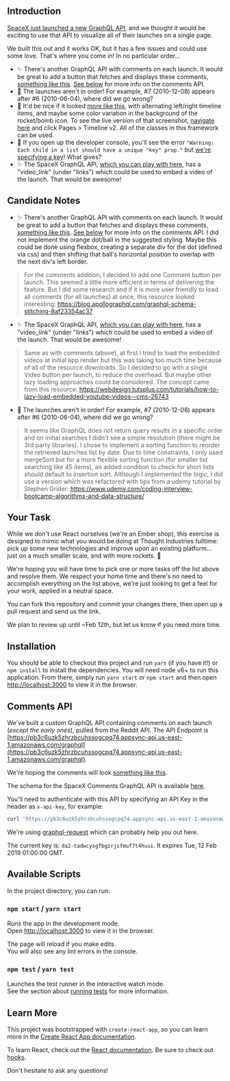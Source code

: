 ## Introduction

[SpaceX just launched a new GraphQL API](https://medium.com/open-graphql/launching-spacex-graphql-api-b3d7029086e0), and we thought it would be exciting to use that API to visualize all of their launches on a single page.

We built this out and it works OK, but it has a few issues and could use some love. That's where you come in! In no particular order...

 - ✨ There's another GraphQL API with comments on each launch. It would be great to add a button that fetches and displays these comments, [something like this](https://i.imgur.com/rBkl87E.png). [See below](https://github.com/thoughtindustries/spacex-launches#comments-api) for more info on the comments API.
 - 🐛 The launches aren't in order! For example, #7 (2010-12-08) appears after #6 (2010-06-04), where did we go wrong?
 - 💄 It'd be nice if it looked [more like this](https://i.imgur.com/VB2c48X.png), with alternating left/right timeline items, and maybe some color variation in the background of the rocket/bomb icon. To see the live version of that screenshot, [navigate here](https://themes.getbootstrap.com/preview/?theme_id=1696&show_new=) and click Pages > Timeline v2. All of the classes in this framework can be used.
 - 🐛 If you open up the developer console, you'll see the error `"Warning: Each child in a list should have a unique "key" prop."` but [we're specifying a key](https://github.com/thoughtindustries/spacex-launches/blob/3402ee684b71d129f74bbd8fb2e2bf41ea991cd4/src/App.js#L80)! What gives?
 - ✨ The SpaceX GraphQL API, [which you can play with here](https://api.spacex.land/graphql/), has a "video_link" (under "links") which could be used to embed a video of the launch. That would be awesome!

## Candidate Notes

 - ✨ There's another GraphQL API with comments on each launch. It would be great to add a button that fetches and displays these comments, [something like this](https://i.imgur.com/rBkl87E.png). [See below](https://github.com/thoughtindustries/spacex-launches#comments-api) for more info on the comments API. I did not implement the orange dot/ball in the suggested styling. Maybe this could be done using flexbox, creating a separate div for the dot (defined via css) and then shifting that ball's horizontal position to overlap with the next div's left border.

> For the comments addition, I decided to add one Comment button per launch. This seemed a little more efficient in terms of delivering the feature. But I did some research and if it is more user friendly to load all comments (for all launches) at once, this resource looked interesting: 
https://blog.apollographql.com/graphql-schema-stitching-8af23354ac37 

 - ✨ The SpaceX GraphQL API, [which you can play with here](https://api.spacex.land/graphql/), has a "video_link" (under "links") which could be used to embed a video of the launch. That would be awesome!

 > Same as with comments (above), at first I tried to load the embedded videos at initial app render but this was taking too much time because of all of the resource downloads. So I decided to go with a single Video button per launch, to reduce the overhead. But maybe other lazy loading approaches could be considered. The concept came from this resource: https://webdesign.tutsplus.com/tutorials/how-to-lazy-load-embedded-youtube-videos--cms-26743

 - 🐛 The launches aren't in order! For example, #7 (2010-12-08) appears after #6 (2010-06-04), where did we go wrong?

 > It seems like GraphQL does not return query results in a specific order and on initial searches I didn't see a simple resolution (there might be 3rd party libraries). I chose to implement a sorting function to reorder the retrieved launches list by date. Due to time constraints, I only used mergeSort but for a more flexible sorting function (for smaller list searching like 45 items), an added condition to check for short lists should default to insertion sort. Although I implemented the logic, I did use a version which was refactored with tips from a udemy tutorial by Stephen Grider: https://www.udemy.com/coding-interview-bootcamp-algorithms-and-data-structure/

## Your Task

While we don't use React ourselves (we're an Ember shop), this exercise is designed to mimic what you would be doing at Thought Industries fulltime: pick up some new technologies and improve upon an existing platform... just on a much smaller scale, and with more rockets. 🚀

We're hoping you will have time to pick one or more tasks off the list above and resolve them. We respect your home time and there's no need to accomplish everything on the list above, we're just looking to get a feel for your work, applied in a neutral space.

You can fork this repository and commit your changes there, then open up a pull request and send us the link.

We plan to review up until ~Feb 12th, but let us know if you need more time.

## Installation

You should be able to checkout this project and run `yarn` (if you have it!) or `npm install` to install the dependencies. You will need node v6+ to run this application. From there, simply run `yarn start` or `npm start` and then open [http://localhost:3000](http://localhost:3000) to view it in the browser.

## Comments API

We've built a custom GraphQL API containing comments on each launch (_except the early ones_), pulled from the Reddit API. The API Endpoint is [https://pb3c6uzk5zhrzbcuhssogcpq74.appsync-api.us-east-1.amazonaws.com/graphql](https://pb3c6uzk5zhrzbcuhssogcpq74.appsync-api.us-east-1.amazonaws.com/graphql).

We're hoping the comments will look [something like this](https://i.imgur.com/rBkl87E.png).

The schema for the SpaceX Comments GraphQL API is available [here](https://github.com/thoughtindustries/spacex-launches/blob/9cfcea596993aafccbeb12bec7e2d134b447a7ca/spacex-comments.graphql).

You'll need to authenticate with this API by specifying an API Key in the header as `x-api-key`, for example:

```bash
curl 'https://pb3c6uzk5zhrzbcuhssogcpq74.appsync-api.us-east-1.amazonaws.com/graphql' -H 'x-api-key: APIKEYHERE' -H 'Content-Type: application/json' --data-binary '{"query":"{\n  launchCommentsByFlightNumber(flightNumber: 12) {\n    items {\n      id\n      author\n      body\n      date\n    }\n  }\n}"}'
```

We're using [graphql-request](https://github.com/prisma/graphql-request) which can probably help you out here.

The current key is: `da2-tadwcysgfbgzrjsfmuf7t4huui`. It expires Tue, 12 Feb 2019 01:00:00 GMT.

## Available Scripts

In the project directory, you can run:

### `npm start` / `yarn start`

Runs the app in the development mode.<br>
Open [http://localhost:3000](http://localhost:3000) to view it in the browser.

The page will reload if you make edits.<br>
You will also see any lint errors in the console.

### `npm test` / `yarn test`

Launches the test runner in the interactive watch mode.<br>
See the section about [running tests](https://facebook.github.io/create-react-app/docs/running-tests) for more information.

## Learn More

This project was bootstrapped with `create-react-app`, so you can learn more in the [Create React App documentation](https://facebook.github.io/create-react-app/docs/getting-started).

To learn React, check out the [React documentation](https://reactjs.org/). Be sure to check out [hooks](https://reactjs.org/docs/hooks-intro.html).

Don't hesitate to ask any questions!
